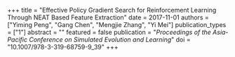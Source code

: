 +++
title = "Effective Policy Gradient Search for Reinforcement Learning Through NEAT Based Feature Extraction"
date = 2017-11-01
authors = ["Yiming Peng", "Gang Chen", "Mengjie Zhang", "Yi Mei"]
publication_types = ["1"]
abstract = ""
featured = false
publication = "*Proceedings of the Asia-Pacific Conference on Simulated Evolution and Learning*"
doi = "10.1007/978-3-319-68759-9_39"
+++


